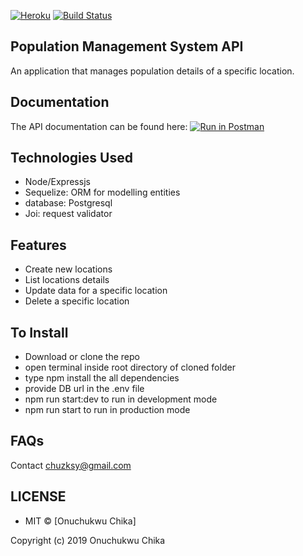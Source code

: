 [![Heroku](https://heroku-badge.herokuapp.com/?app=heroku-badge)](hhttps://my-pms-app.herokuapp.com/) [![Build Status](https://travis-ci.org/chuzksy-codeactive/pms-app.svg?branch=master)](https://travis-ci.org/chuzksy-codeactive/pms-app)


## Population Management System API
An application that manages population details of a specific location.

##  Documentation
The API documentation can be found here: [![Run in Postman](https://run.pstmn.io/button.svg)]()


## Technologies Used
- Node/Expressjs
- Sequelize: ORM for modelling entities
- database: Postgresql
- Joi: request validator

## Features
- Create new locations
- List locations details
- Update data for a specific location
- Delete a specific location

## To Install
- Download or clone the repo
- open terminal inside root directory of cloned folder
- type npm install the all dependencies
- provide DB url in the .env file
- npm run start:dev to run in development mode
- npm run start to run in production mode

## FAQs
Contact chuzksy@gmail.com

## LICENSE
- MIT © [Onuchukwu Chika]

Copyright (c) 2019 Onuchukwu Chika
